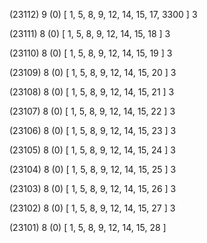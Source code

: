 (23112) 9 (0) [ 1, 5, 8, 9, 12, 14, 15, 17, 3300 ] 3 


(23111) 8 (0) [ 1, 5, 8, 9, 12, 14, 15, 18 ] 3 


(23110) 8 (0) [ 1, 5, 8, 9, 12, 14, 15, 19 ] 3 


(23109) 8 (0) [ 1, 5, 8, 9, 12, 14, 15, 20 ] 3 


(23108) 8 (0) [ 1, 5, 8, 9, 12, 14, 15, 21 ] 3 


(23107) 8 (0) [ 1, 5, 8, 9, 12, 14, 15, 22 ] 3 


(23106) 8 (0) [ 1, 5, 8, 9, 12, 14, 15, 23 ] 3 


(23105) 8 (0) [ 1, 5, 8, 9, 12, 14, 15, 24 ] 3 


(23104) 8 (0) [ 1, 5, 8, 9, 12, 14, 15, 25 ] 3 


(23103) 8 (0) [ 1, 5, 8, 9, 12, 14, 15, 26 ] 3 


(23102) 8 (0) [ 1, 5, 8, 9, 12, 14, 15, 27 ] 3 


(23101) 8 (0) [ 1, 5, 8, 9, 12, 14, 15, 28 ]  


